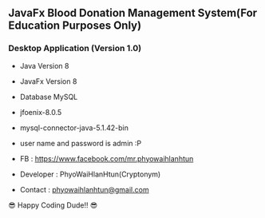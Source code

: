 ## JavaFx Blood Donation Management System(For Education Purposes Only)
### Desktop Application (Version 1.0)

- Java Version 8
- JavaFx Version 8
- Database MySQL
- jfoenix-8.0.5
- mysql-connector-java-5.1.42-bin
- user name and password is admin :P

- FB : https://www.facebook.com/mr.phyowaihlanhtun
- Developer : PhyoWaiHlanHtun(Cryptonym) 
- Contact : phyowaihlanhtun@gmail.com

:sunglasses: Happy Coding Dude!! :sunglasses:
